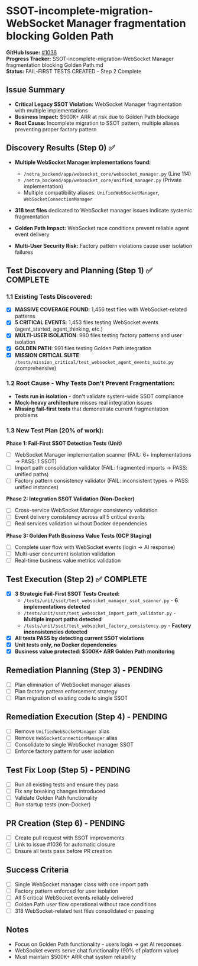 # SSOT-incomplete-migration-WebSocket Manager fragmentation blocking Golden Path

**GitHub Issue:** [#1036](https://github.com/netra-systems/netra-apex/issues/1036)  
**Progress Tracker:** SSOT-incomplete-migration-WebSocket Manager fragmentation blocking Golden Path.md  
**Status:** FAIL-FIRST TESTS CREATED - Step 2 Complete

## Issue Summary
- **Critical Legacy SSOT Violation:** WebSocket Manager fragmentation with multiple implementations
- **Business Impact:** $500K+ ARR at risk due to Golden Path blockage
- **Root Cause:** Incomplete migration to SSOT pattern, multiple aliases preventing proper factory pattern

## Discovery Results (Step 0) ✅
- **Multiple WebSocket Manager implementations found:**
  - `/netra_backend/app/websocket_core/websocket_manager.py` (Line 114)
  - `/netra_backend/app/websocket_core/unified_manager.py` (Private implementation)
  - Multiple compatibility aliases: `UnifiedWebSocketManager`, `WebSocketConnectionManager`

- **318 test files** dedicated to WebSocket manager issues indicate systemic fragmentation
- **Golden Path Impact:** WebSocket race conditions prevent reliable agent event delivery
- **Multi-User Security Risk:** Factory pattern violations cause user isolation failures

## Test Discovery and Planning (Step 1) ✅ COMPLETE
### 1.1 Existing Tests Discovered:
- [x] **MASSIVE COVERAGE FOUND**: 1,456 test files with WebSocket-related patterns
- [x] **5 CRITICAL EVENTS**: 1,453 files testing WebSocket events (agent_started, agent_thinking, etc.)
- [x] **MULTI-USER ISOLATION**: 980 files testing factory patterns and user isolation  
- [x] **GOLDEN PATH**: 991 files testing Golden Path integration
- [x] **MISSION CRITICAL SUITE**: `/tests/mission_critical/test_websocket_agent_events_suite.py` (comprehensive)

### 1.2 Root Cause - Why Tests Don't Prevent Fragmentation:
- **Tests run in isolation** - don't validate system-wide SSOT compliance
- **Mock-heavy architecture** misses real integration issues
- **Missing fail-first tests** that demonstrate current fragmentation problems

### 1.3 New Test Plan (20% of work):
**Phase 1: Fail-First SSOT Detection Tests (Unit)**
- [ ] WebSocket Manager implementation scanner (FAIL: 6+ implementations → PASS: 1 SSOT)
- [ ] Import path consolidation validator (FAIL: fragmented imports → PASS: unified paths)
- [ ] Factory pattern consistency validator (FAIL: inconsistent types → PASS: unified instances)

**Phase 2: Integration SSOT Validation (Non-Docker)**  
- [ ] Cross-service WebSocket Manager consistency validation
- [ ] Event delivery consistency across all 5 critical events
- [ ] Real services validation without Docker dependencies

**Phase 3: Golden Path Business Value Tests (GCP Staging)**
- [ ] Complete user flow with WebSocket events (login → AI response)
- [ ] Multi-user concurrent isolation validation  
- [ ] Real-time business value metrics validation

## Test Execution (Step 2) ✅ COMPLETE
- [x] **3 Strategic Fail-First SSOT Tests Created:**
  - `/tests/unit/ssot/test_websocket_manager_ssot_scanner.py` - **6 implementations detected**
  - `/tests/unit/ssot/test_websocket_import_path_validator.py` - **Multiple import paths detected**  
  - `/tests/unit/ssot/test_websocket_factory_consistency.py` - **Factory inconsistencies detected**
- [x] **All tests PASS by detecting current SSOT violations**
- [x] **Unit tests only, no Docker dependencies** 
- [x] **Business value protected: $500K+ ARR Golden Path monitoring**

## Remediation Planning (Step 3) - PENDING
- [ ] Plan elimination of WebSocket manager aliases
- [ ] Plan factory pattern enforcement strategy
- [ ] Plan migration of existing code to single SSOT

## Remediation Execution (Step 4) - PENDING
- [ ] Remove `UnifiedWebSocketManager` alias
- [ ] Remove `WebSocketConnectionManager` alias
- [ ] Consolidate to single WebSocket manager SSOT
- [ ] Enforce factory pattern for user isolation

## Test Fix Loop (Step 5) - PENDING
- [ ] Run all existing tests and ensure they pass
- [ ] Fix any breaking changes introduced
- [ ] Validate Golden Path functionality
- [ ] Run startup tests (non-Docker)

## PR Creation (Step 6) - PENDING
- [ ] Create pull request with SSOT improvements
- [ ] Link to issue #1036 for automatic closure
- [ ] Ensure all tests pass before PR creation

## Success Criteria
- [ ] Single WebSocket manager class with one import path
- [ ] Factory pattern enforced for user isolation  
- [ ] All 5 critical WebSocket events reliably delivered
- [ ] Golden Path user flow operational without race conditions
- [ ] 318 WebSocket-related test files consolidated or passing

## Notes
- Focus on Golden Path functionality - users login → get AI responses
- WebSocket events serve chat functionality (90% of platform value)
- Must maintain $500K+ ARR chat system reliability